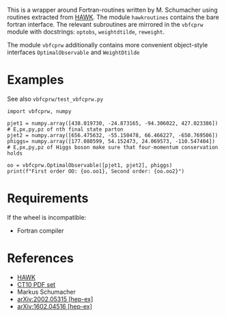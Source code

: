 This is a wrapper around Fortran-routines written by M. Schumacher
using routines extracted from [HAWK](https://hawk.hepforge.org).  The
module `hawkroutines` contains the bare fortran interface. The
relevant subroutines are mirrored in the `vbfcprw` module with
docstrings: `optobs`, `weightdtilde`, `reweight`.

The module `vbfcprw` additionally contains more convenient
object-style interfaces `OptimalObservable` and `WeightDtilde`

# Examples 

See also `vbfcprw/test_vbfcprw.py`
```
import vbfcprw, numpy

pjet1 = numpy.array([438.019730, -24.873165, -94.306022, 427.023386])  # E,px,py,pz of nth final state parton
pjet2 = numpy.array([656.475632, -55.150478, 66.466227, -650.769506])
phiggs= numpy.array([177.080599, 54.152473, 24.069573, -110.547404])   # E,px,py,pz of Higgs boson make sure that four-momentum conservation holds 

oo = vbfcprw.OptimalObservable([pjet1, pjet2], phiggs)
print(f"First order OO: {oo.oo1}, Second order: {oo.oo2}")
```

# Requirements

If the wheel is incompatible:
- Fortran compiler

# References
- [HAWK](https://hawk.hepforge.org)
- [CT10 PDF set](https://ct.hepforge.org/PDFs/ct10_2010.html)
- Markus Schumacher
- [arXiv:2002.05315 [hep-ex]](https://arxiv.org/abs/2002.05315)
- [arXiv:1602.04516 [hep-ex]](https://arxiv.org/abs/1602.04516)
